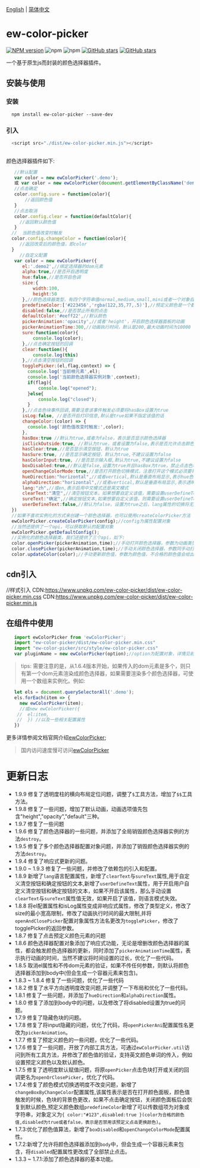 
[English](./README.md) | [简体中文](./README-zh_CN.md)

# ew-color-picker

[![NPM version](https://img.shields.io/npm/v/ew-color-picker.svg?color=red)](https://www.npmjs.com/package/ew-color-picker)
![npm](https://img.shields.io/npm/dw/ew-color-picker)
![npm](https://img.shields.io/npm/dt/ew-color-picker)
[![GitHub stars](https://img.shields.io/github/stars/eveningwater/ew-color-picker.svg?color=#42b983)](https://github.com/eveningwater/ew-color-picker/stargazers)
[![GitHub stars](https://img.shields.io/github/forks/eveningwater/ew-color-picker.svg)](https://github.com/eveningwater/ew-color-picker/network/members)

一个基于原生js而封装的颜色选择器插件。

## 安装与使用

### 安装
```
  npm install ew-color-picker --save-dev

```
### 引入

```js
  <script src="./dist/ew-color-picker.min.js"></script>
  
```

颜色选择器插件如下:

```js
   //默认配置
   var color = new ewColorPicker('.demo');
   或 var color = new ewColorPicker(document.getElementByClassName('demo'));
   //点击确定
   color.config.sure = function(color){
       //返回颜色值
   }
   //点击取消
   color.config.clear = function(defaultColor){
     //返回默认颜色值
   }
  //  当颜色值改变时触发
  color.config.changeColor = function(color){
     //返回改变后的颜色值，即color
  }
     //自定义配置
   var color = new ewColorPicker({
      el:'.demo2',//绑定选择器的dom元素
      alpha:true,//是否开启透明度
      hue:false,//是否开启色调
      size:{
          width:100,
          height:50
      },//颜色选择器类型，有四个字符串值normal,medium,small,mini或者一个对象自定义宽高,如果自定义宽高，最小宽高为25px
      predefineColor:['#223456','rgba(122,35,77,.5)'],//预定义颜色是一个数组
      disabled:false,//是否禁止所有的点击
      defaultColor:'#eeff22',//默认颜色
      pickerAnimation:'opacity',//或者'height'，开启颜色选择器面板的动画
      pickerAnimationTime:300,//动画执行时间，默认是200,最大动画时间为10000
      sure:function(color){
          console.log(color);
      },//点击确定按钮的回调
      clear:function(){
          console.log(this)
      },//点击清空按钮的回调
      togglePicker:(el,flag,context) => {
        console.log('当前根元素',el);
        console.log('当前颜色选择器实例对象',context);
        if(flag){
            console.log("opened");
        }else{
            console.log("closed");
        }
      },//点击色块事件回调,需要注意该事件触发必须要将hasBox设置为true
      isLog:false, //是否开启打印信息,默认是true如果不指定该值的话
      changeColor:(color) => {
        console.log('颜色值改变时触发:',color);
      },
      hasBox:true //默认为true,或者为false，表示是否显示颜色选择器
      isClickOutside:true, //默认为true，或者设置为false,表示是否允许点击颜色选择器区域之外关闭颜色选择器
      hasClear:true,//是否显示清空按钮，默认为true
      hasSure:true, //是否显示确定按钮，默认为true,不建议设置为false
      hasColorInput:true, //是否显示输入框,默认为true,不建议设置为false
      boxDisabled:true,//默认是false,设置为true并且hasBox为true，禁止点击色块打开颜色选择器
      openChangeColorMode:true,//是否打开颜色切换模式，注意打开这个模式必须要将alpha和hue设置为true
      hueDirection:"horizontal",//或者vertical,默认是垂直布局显示,表示hue色阶柱是水平还是垂直布局显示
      alphaDirection:"horizontal",//或者vertical,默认是垂直布局显示,表示透明度柱是水平还是垂直布局显示
      lang:"zh",//或en,表示启用中文模式还是英文模式
      clearText:"清空",//清空按钮文本，如果想要自定义该值，需要设置userDefineText为true
      sureText:"确定",//确定按钮文本,如果想要自定义该值，则需要设置userDefineText为true
      userDefineText:false,//默认为false，设置为true之后，lang属性的切换将无效
  })
  //如果不喜欢实例化的方式来创建一个颜色选择器，也可以使用createColorPicker方法
  ewColorPicker.createColorPicker(config);//config为属性配置对象
  //当然还提供了一个api，可以获取默认的配置对象
  ewColorPicker.getDefaultConfig();
  //实例化的颜色选择器类，我们还提供了三个api，如下:
  color.openPicker(pickerAnimation,time);//手动打开颜色选择器，参数为动画类型，即height或opacity
  color.closePicker(pickerAnimation,time);//手动关闭颜色选择器，参数同手动打开方法一样
  color.updateColor(color);//手动更新颜色值，参数为颜色值，不合格的颜色值会给出错误提示,并且颜色选择器面板要处于开启状态
```

## cdn引入
//样式引入
CDN:https://www.unpkg.com/ew-color-picker/dist/ew-color-picker.min.css
CDN:https://www.unpkg.com/ew-color-picker/dist/ew-color-picker.min.js

## 在组件中使用


```js
   import ewColorPicker from 'ewColorPicker';
   import "ew-color-picker/dist/ew-color-picker.min.css"
   import "ew-color-picker/src/style/ew-color-picker.css"
   var pluginName = new ewColorPicker(option);//option为配置对象，详情见前述

```
> tips: 需要注意的是，从1.6.4版本开始，如果传入的dom元素是多个，则只有第一个dom元素渲染成颜色选择器，如果需要渲染多个颜色选择器，可使用一个数组来实例化。例如:
```js
   let els = document.querySelectorAll('.demo');
   els.forEach(item => {
     new ewColorPicker(item);
     //或new ewColorPicker({
    //  el:item,
    //  }) //以及一些相关配置属性
   })
```

更多详情参阅文档官网介绍[ewColorPicker](https://eveningwater.github.io/ew-color-picker/);

> 国内访问速度慢可访问[ewColorPicker](https://eveningwater.gitee.io/ew-color-picker/)

# 更新日志

* 1.9.9 修复了透明度柱的横向布局定位问题，调整了`$`工具方法，增加了`$$`工具方法。
* 1.9.8 修复了一些问题，增加了默认动画，动画选项值先包含"height","opacity","default"三种。
* 1.9.7 修复了一些问题
* 1.9.6 修复了颜色选择器的一些问题，并添加了全局销毁颜色选择器实例的方法`destroy`。
* 1.9.5 修复了多个颜色选择器配置对象问题，并添加了销毁颜色选择器实例的方法`destroy`。
* 1.9.4 修复了响应式更新的问题。
* 1.9.0 ~ 1.9.3 修复了一些问题，并修改了依赖包的引入和配置。
* 1.8.9 新增了`lang`语言配置属性，新增了`clearText`与`sureText`属性,用于自定义清空按钮和确定按钮的文本,新增了`userDefineText`属性，用于开启用户自定义清空按钮和确定按钮的文本，如果不开启该属性，那么手动设置`clearText`与`sureText`属性值无效，如果开启了该值，则语言模式失效。
* 1.8.8 将el配置属性和isLog属性变成非响应式属性，修改了类型定义，修改了size的最小宽高限制，修改了动画执行时间的最大限制,并将`openAndClosePicker`配置对象属性方法名更改为`togglePicker`，修改了togglePicker的返回参数。
* 1.8.7 修复了点击预定义颜色元素的问题
* 1.8.6 颜色选择器配置对象添加了响应式功能，无论是增删改颜色选择器的属性，都会触发颜色选择器的更新，同时添加了`pickerAnimationTime`属性，表示执行动画的时间，当然不建议将时间设置的过长，优化了一些代码。
* 1.8.5 取消el属性和不传dom元素的验证，如果不传任何参数，则默认将颜色选择器添加到body中(但会生成一个容器元素来包含)。
* 1.8.3 ~ 1.8.4 修复了一些问题，优化了一些代码
* 1.8.2 修复了水平方向透明度改变问题,并调整了一下布局和优化了一些代码。
* 1.8.1 修复了一些问题，并添加了`hueDirection`和`alphaDirection`属性。
* 1.8.0 修复了添加到body中的问题，以及修改了将disabled设置为true的问题。
* 1.7.9 修复了隐藏色块的问题。
* 1.7.8 修复了将input隐藏的问题，优化了代码，将`openPickerAni`配置属性名更改为`pickerAnimation`。
* 1.7.7 修复了预定义颜色的一些问题，优化了一些代码。
* 1.7.6 修复了一些问题，开放了内部工具方法，可通过`ewColorPicker.util`访问到所有工具方法，并修改了颜色值的验证，支持英文颜色单词的传入，例如设置预定义颜色以及默认颜色。
* 1.7.5 修复了透明度默认赋值问题，将原`openPicker`点击色块打开或关闭的回调更名为`openOrClosePicker`，优化了代码。
* 1.7.4:修复了颜色模式切换透明度不改变问题，新增了`changeBoxByChangeColor`配置属性,该属性表示是否在打开颜色面板，颜色值触发的时候，色块的背景色更改，如果不点击确定按钮，关闭颜色面板后会恢复到默认颜色,预定义颜色数组`predefineColor`新增了可以传数组项为对象或字符串，对象定义为`{ color:"#123",disabled:true }(color为合格的颜色值,disabled为true或者false，表示是否禁用该预定义点击更换颜色)`。
* 1.7.3:优化了颜色值算法，新增了`boxDisabled`和`openChangeColorMode`配置属性。
* 1.7.2:新增了允许将颜色选择器添加到`body`中，但会生成一个容器元素来包含，将`disabled`配置属性更改成了全部禁止点击。
* 1.3.3 ~ 1.7.1:添加了颜色选择器的基本功能。
